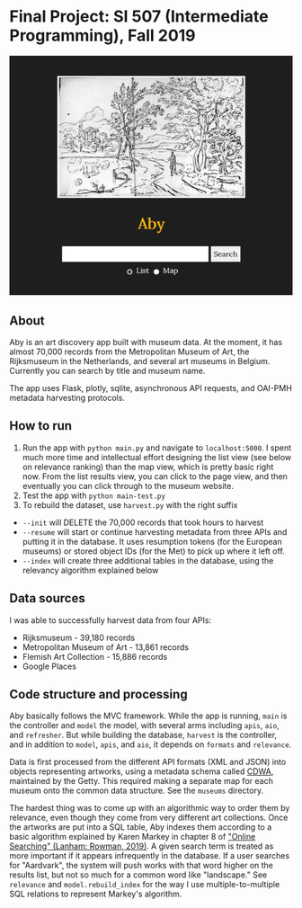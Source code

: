 # Final Project: SI 507 (Intermediate Programming), Fall 2019

![Aby landing page](final-proj-si-507/static/images/aby-land.png)

## About
Aby is an art discovery app built with museum data. At the moment, it has almost 70,000 records from the Metropolitan Museum of Art, the Rijksmuseum in the Netherlands, and several art museums in Belgium. Currently you can search by title and museum name.

The app uses Flask, plotly, sqlite, asynchronous API requests, and OAI-PMH metadata harvesting protocols.

## How to run
1. Run the app with `python main.py` and navigate to `localhost:5000`. I spent much more time and intellectual effort designing the list view (see below on relevance ranking) than the map view, which is pretty basic right now. From the list results view, you can click to the page view, and then eventually you can click through to the museum website.
2. Test the app with `python main-test.py`
3. To rebuild the dataset, use `harvest.py` with the right suffix
  * `--init` will DELETE the 70,000 records that took hours to harvest
  * `--resume` will start or continue harvesting metadata from three APIs and putting it in the database. It uses resumption tokens (for the European museums) or stored object IDs (for the Met) to pick up where it left off.
  * `--index` will create three additional tables in the database, using the relevancy algorithm explained below

## Data sources
I was able to successfully harvest data from four APIs:
* Rijksmuseum - 39,180 records
* Metropolitan Museum of Art - 13,861 records
* Flemish Art Collection - 15,886 records
* Google Places

## Code structure and processing
Aby basically follows the MVC framework. While the app is running, `main` is the controller and `model` the model, with several arms including `apis`, `aio`, and `refresher`. But while building the database, `harvest` is the controller, and in addition to `model`, `apis`, and `aio`, it depends on `formats` and `relevance`.

Data is first processed from the different API formats (XML and JSON) into objects representing artworks, using a metadata schema called [CDWA](https://www.getty.edu/research/publications/electronic_publications/cdwa/), maintained by the Getty. This required making a separate map for each museum onto the common data structure. See the `museums` directory.

The hardest thing was to come up with an algorithmic way to order them by relevance, even though they come from very different art collections. Once the artworks are put into a SQL table, Aby indexes them according to a basic algorithm explained by Karen Markey in chapter 8 of ["Online Searching" (Lanham: Rowman, 2019)](http://www.worldcat.org/oclc/1128848252). A given search term is treated as more important if it appears infrequently in the database. If a user searches for "Aardvark", the system will push works with that word higher on the results list, but not so much for a common word like "landscape." See `relevance` and `model.rebuild_index` for the way I use multiple-to-multiple SQL relations to represent Markey's algorithm.

